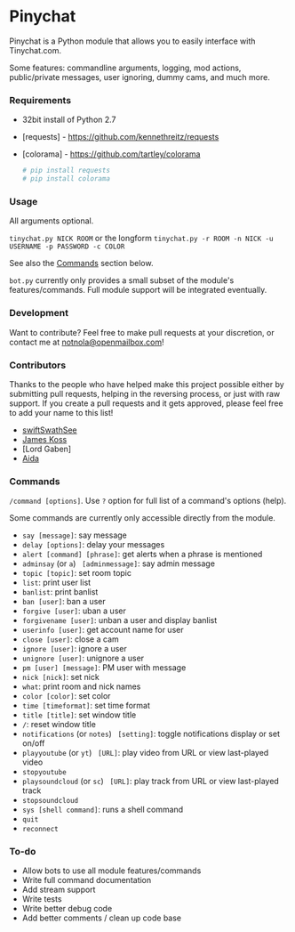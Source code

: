 # Pinychat

Pinychat is a Python module that allows you to easily interface with Tinychat.com. 

Some features: commandline arguments, logging, mod actions, public/private messages, user ignoring, dummy cams, and much more.

### Requirements 

* 32bit install of Python 2.7
* [requests] - https://github.com/kennethreitz/requests 
* [colorama] - https://github.com/tartley/colorama

    ```sh
    # pip install requests 
    # pip install colorama
    ```

### Usage

All arguments optional.

`tinychat.py NICK ROOM` or the longform `tinychat.py -r ROOM -n NICK -u USERNAME -p PASSWORD -c COLOR`

See also the [Commands](#commands) section below.

`bot.py` currently only provides a small subset of the module's features/commands. Full module support will be integrated eventually.
	

### Development

Want to contribute? Feel free to make pull requests at your discretion, or contact me at notnola@openmailbox.com!

### Contributors
Thanks to the people who have helped make this project possible either by submitting pull requests, helping in the reversing process, or just with raw support. If you create a pull requests and it gets approved, please feel free to add your name to this list!
- [swiftSwathSee](https://github.com/swiftSwathSee)
- [James Koss](http://www.jameskoss.com)
- [Lord Gaben]
- [Aida](https://github.com/Autotonic)

### Commands

`/command [options]`. Use `?` option for full list of a command's options (help).  

Some commands are currently only accessible directly from the module. 

* `say [message]`: say message
* `delay [options]`: delay your messages
* `alert [command] [phrase]`: get alerts when a phrase is mentioned
* `adminsay` (or `a`) ` [adminmessage]`: say admin message
* `topic [topic]`: set room topic 
* `list`: print user list
* `banlist`: print banlist 
* `ban [user]`: ban a user
* `forgive [user]`: uban a user
* `forgivename [user]`: unban a user and display banlist
* `userinfo [user]`: get account name for user
* `close [user]`: close a cam
* `ignore [user]`: ignore a user
* `unignore [user]`: unignore a user
* `pm [user] [message]`: PM user with message
* `nick [nick]`: set nick
* `what`: print room and nick names
* `color [color]`: set color
* `time [timeformat]`: set time format
* `title [title]`: set window title
* `/`: reset window title
* `notifications` (or `notes`) ` [setting]`: toggle notifications display or set on/off
* `playyoutube` (or `yt`) ` [URL]`: play video from URL or view last-played video
* `stopyoutube` 
* `playsoundcloud`  (or `sc`) ` [URL]`: play track from URL or view last-played track
* `stopsoundcloud` 
* `sys [shell command]`: runs a shell command
* `quit`
* `reconnect` 

### To-do

 - Allow bots to use all module features/commands
 - Write full command documentation
 - Add stream support
 - Write tests
 - Write better debug code
 - Add better comments / clean up code base
